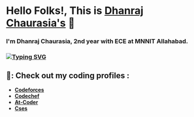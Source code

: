 # Hello Folks!, This is [**Dhanraj Chaurasia's**](https://dhanrajchaurasia.github.io/) :wave:
### I'm Dhanraj Chaurasia, 2nd year with ECE at MNNIT Allahabad.
### [![Typing SVG](https://readme-typing-svg.herokuapp.com?font=Roboto&color=%23FFF03C&size=25&center=true&vCenter=true&width=800&height=30&lines=An+enthusiast+frontend+web+developer.;A+competitive+programmer+(coder).+;Enthusiast+to+learn+new+things.;A+quick+learner+to+develop+new+skills)](https://git.io/typing-svg)
## 🌟: Check out my coding profiles : 
- [**Codeforces**](https://codeforces.com/profile/coderdhanraj)
- [**Codechef**](https://codechef.com/users/coderdhanraj/)
- [**At-Coder**](https://atcoder.jp/users/coderdhanraj/)
- [**Cses**](https://cses.fi/user/75925/)
<!-- - [**Hackerearth**](https://www.hackerearth.com/@coderdhanraj) -->
